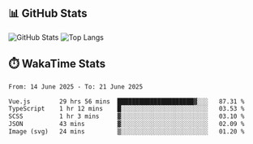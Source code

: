 ## 📊 GitHub Stats
![GitHub Stats](https://github-readme-stats.vercel.app/api?username=fe-brweb&show_icons=true&theme=shades-of-purple)
![Top Langs](https://github-readme-stats.vercel.app/api/top-langs/?username=fe-brweb&layout=compact&theme=shades-of-purple)

## ⏱️ WakaTime Stats
<!--START_SECTION:waka-->

```txt
From: 14 June 2025 - To: 21 June 2025

Vue.js        29 hrs 56 mins  █████████████████████▓░░░   87.31 %
TypeScript    1 hr 12 mins    █░░░░░░░░░░░░░░░░░░░░░░░░   03.53 %
SCSS          1 hr 3 mins     ▓░░░░░░░░░░░░░░░░░░░░░░░░   03.10 %
JSON          43 mins         ▓░░░░░░░░░░░░░░░░░░░░░░░░   02.09 %
Image (svg)   24 mins         ▒░░░░░░░░░░░░░░░░░░░░░░░░   01.20 %
```

<!--END_SECTION:waka-->
